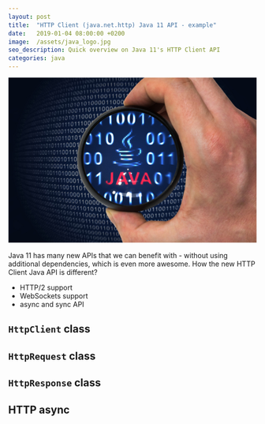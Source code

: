 ```yaml
---
layout: post
title:  "HTTP Client (java.net.http) Java 11 API - example"
date:   2019-01-04 08:00:00 +0200
image:  /assets/java_logo.jpg
seo_description: Quick overview on Java 11's HTTP Client API
categories: java
---
```


![Java logo in binary code](/assets/java_logo.jpg)

Java 11 has many new APIs that we can benefit with - without using additional dependencies, which is even more awesome. How the new HTTP Client Java API is different?

* HTTP/2 support
* WebSockets support
* async and sync API

<!-- more -->

## `HttpClient` class

## `HttpRequest` class

## `HttpResponse` class

## HTTP async

[1]: https://docs.oracle.com/en/java/javase/11/docs/api/java.net.http/java/net/http/package-summary.html
